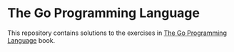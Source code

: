 # The Go Programming Language

This repository contains solutions to the exercises in [The Go Programming Language](https://www.gopl.io/) book. 